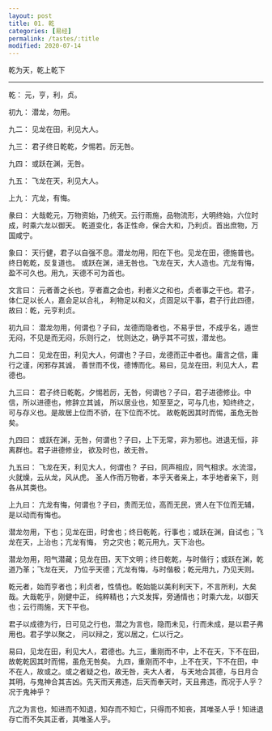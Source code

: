 ```yaml
---
layout: post
title: 01. 乾
categories: [易经]
permalink: /tastes/:title
modified: 2020-07-14
---
```


乾为天，乾上乾下

---

乾： 元，亨，利，贞。

初九： 潜龙，勿用。

九二： 见龙在田，利见大人。

九三： 君子终日乾乾，夕惕若。厉无咎。

九四： 或跃在渊，无咎。

九五： 飞龙在天，利见大人。

上九： 亢龙，有悔。

彖曰： 大哉乾元，万物资始，乃统天。云行雨施，品物流形，大明终始，六位时成，时乘六龙以御天。
乾道变化，各正性命，保合大和，乃利贞。首出庶物，万国咸宁。

象曰： 天行健，君子以自强不息。潜龙勿用，阳在下也。见龙在田，德施普也。终日乾乾，反复道也。
或跃在渊，进无咎也。飞龙在天，大人造也。亢龙有悔，盈不可久也。用九，天德不可为首也。

文言曰： 元者善之长也，亨者嘉之会也，利者义之和也，贞者事之干也。君子，体仁足以长人，嘉会足以合礼，
利物足以和义，贞固足以干事，君子行此四德，故曰：乾，元亨利贞。

初九曰： 潜龙勿用，何谓也？子曰，龙德而隐者也，不易乎世，不成乎名，遁世无闷，不见是而无闷，乐则行之，
忧则达之，确乎其不可拔，潜龙也。

九二曰： 见龙在田，利见大人，何谓也？子曰，龙德而正中者也。庸言之信，庸行之谨，闲邪存其诚，
善世而不伐，德博而化。易曰，见龙在田，利见大人，君德也。

九三曰： 君子终日乾乾，夕惕若厉，无咎，何谓也？子曰，君子进德修业。中信，所以进德也，修辞立其诚，
所以居业也，知至至之，可与几也，知终终之，可与存义也。是故居上位而不骄，在下位而不忧。
故乾乾因其时而惕，虽危无咎矣。

九四曰： 或跃在渊，无咎，何谓也？子曰，上下无常，非为邪也。进退无恒，非离群也。君子进德修业，
欲及时也，故无咎。

九五曰： 飞龙在天，利见大人，何谓也？ 子曰，同声相应，同气相求。水流湿，火就燥，云从龙，风从虎。
圣人作而万物者，本乎天者亲上，本乎地者亲下，则各从其类也。

上九曰： 亢龙有悔，何谓也？子曰，贵而无位，高而无民，贤人在下位而无辅，是以动而有悔也。

潜龙勿用，下也；见龙在田，时舍也；终日乾乾，行事也；或跃在渊，自试也；飞龙在天，上治也；亢龙有悔，
穷之灾也；乾元用九，天下治也。

潜龙勿用，阳气潜藏；见龙在田，天下文明；终日乾乾，与时偕行；或跃在渊，乾道乃革；飞龙在天，
乃位乎天德；亢龙有悔，与时偕极；乾元用九，乃见天则。

乾元者，始而亨者也；利贞者，性情也。乾始能以美利利天下，不言所利，大矣哉。大哉乾乎，刚健中正，
纯粹精也；六爻发挥，旁通情也；时乘六龙，以御天也；云行雨施，天下平也。

君子以成德为行，日可见之行也，潜之为言也，隐而未见，行而未成，是以君子弗用也。君子学以聚之，
问以辩之，宽以居之，仁以行之。

易曰，见龙在田，利见大人，君德也。九三，重刚而不中，上不在天，下不在田，故乾乾因其时而惕，虽危无咎矣。
九四，重刚而不中，上不在天，下不在田，中不在人，故或之。或之者疑之也，故无咎，夫大人者，
与天地合其德，与日月合其明，与鬼神合其吉凶。先天而天弗违，后天而奉天时，天且弗违，而况于人乎？
况于鬼神乎？

亢之为言也，知进而不知退，知存而不知亡，只得而不知丧，其唯圣人乎！知进退存亡而不失其正者，其唯圣人乎。
